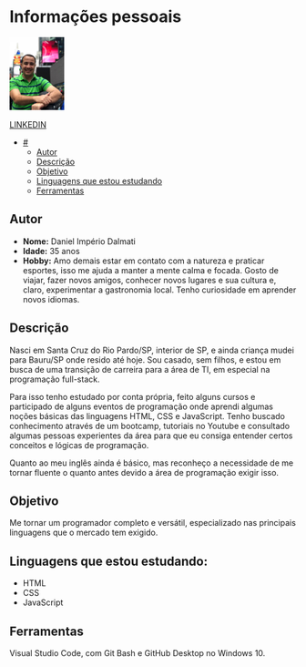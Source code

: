 # Informações pessoais # 

<img height="128px" src="img/Daniel foto.jpeg">

[LINKEDIN](http://linkedin.com/in/daniel-império-dalmati-900762222) 

- [#](#)
  - [Autor](#autor)
  - [Descrição](#descrição)
  - [Objetivo](#objetivo)
  - [Linguagens que estou estudando](#linguagens)
  - [Ferramentas](#ferramentas)

## Autor

* **Nome:** Daniel Império Dalmati
* **Idade:** 35 anos
* **Hobby:** Amo demais estar em contato com a natureza e praticar esportes, isso me ajuda a manter a mente calma e focada. Gosto de viajar, fazer novos amigos, conhecer novos lugares e sua cultura e, claro, experimentar a gastronomia local. Tenho curiosidade em aprender novos idiomas. 

## Descrição

Nasci em Santa Cruz do Rio Pardo/SP, interior de SP, e ainda criança mudei para Bauru/SP onde resido até hoje. Sou casado, sem filhos, e estou em busca de uma transição de carreira para a área de TI, em especial na programação full-stack.

Para isso tenho estudado por conta própria, feito alguns cursos e participado de alguns eventos de programação onde aprendi algumas noções básicas das linguagens HTML, CSS e JavaScript. Tenho buscado conhecimento através de um bootcamp, tutoriais no Youtube e consultado algumas pessoas experientes da área para que eu consiga entender certos conceitos e lógicas de programação.

Quanto ao meu inglês ainda é básico, mas reconheço a necessidade de me tornar fluente o quanto antes devido a área de programação exigir isso.

## Objetivo

Me tornar um programador completo e versátil, especializado nas principais linguagens que o mercado tem exigido.

## Linguagens que estou estudando:

* HTML
* CSS
* JavaScript
  

## Ferramentas

Visual Studio Code, com Git Bash e GitHub Desktop no Windows 10. 
                          


 

